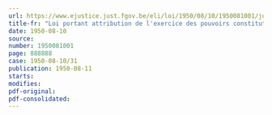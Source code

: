 ```yaml
---
url: https://www.ejustice.just.fgov.be/eli/loi/1950/08/10/1950081001/justel
title-fr: "Loi portant attribution de l'exercice des pouvoirs constitutionnels du Roi à l'héritier présomptif de la Couronne"
date: 1950-08-10
source:
number: 1950081001
page: 888888
case: 1950-08-10/31
publication: 1950-08-11
starts:
modifies:
pdf-original:
pdf-consolidated:
---
```


